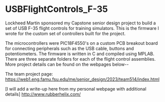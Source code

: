 # USBFlightControls_F-35
Lockheed Martin sponsored my Capstone senior design project to build a set of USB F-35 flight controls for training simulators. This is the firmware I wrote for the custom set of controllers built for the project.

The microcontrollers were PIC18F4550's on a custom PCB breakout board for connecting peripherals such as the USB cable, buttons and potentiometers. The firmware is written in C and compiled using MPLAB. There are three separate folders for each of the flight control assemblies. More project details can be found on the webpages below--

The team project page:    https://web1.eng.famu.fsu.edu/me/senior_design/2023/team514/index.html

[I will add a write-up here from my personal webpage with additional details] http://www.rubberhelix.com/